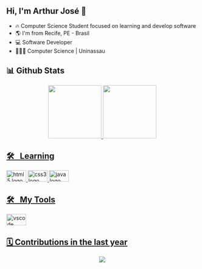 ## Hi, I'm Arthur José 👊
<div style="display: inline_block"> 

</div>

- 🔥 Computer Science Student focused on learning and develop software
- 🌎 I'm from Recife, PE - Brasil
- 💻 Software Developer
- 👨🏽‍💻 Computer Science | Uninassau


## 📊 Github Stats

<div align="center">
  <a href="https://github.com/Arthurjsilva">
  <img height="140em" src="https://github-readme-stats.vercel.app/api?username=Arthurjsilva&show_icons=true&theme=dracula&include_all_commits=true&count_private=true"/>
  <img height="140em" src="https://github-readme-stats.vercel.app/api/top-langs/?username=Arthurjsilva&layout=compact&langs_count=7&theme=dracula"/>
    <br>
</div>

## 🛠 &nbsp; Learning 
<div align="left">
  <img src="https://cdn.jsdelivr.net/gh/devicons/devicon/icons/html5/html5-original.svg" height="30" width="52" alt="html5 logo"  />
<img src="https://cdn.jsdelivr.net/gh/devicons/devicon/icons/css3/css3-original.svg" height="30" width="52" alt="css3 logo"  />
 <img src="https://cdn.jsdelivr.net/gh/devicons/devicon/icons/java/java-original.svg" height="30" width="52" alt="java logo" />
 <br>
  </div>
  
 ## 🛠 &nbsp; My Tools
<img src="https://cdn.jsdelivr.net/gh/devicons/devicon/icons/vscode/vscode-original.svg" height="30" width="52" alt="vscode logo"  />
  
 
        
<!--   🐍snake   -->
 ##  🗓️ Contributions in the last year 
 
<p align="center"> <img src="https://github.com/Arthurjsilva/Arthurjsilva/blob/output/github-contribution-grid-snake.svg"></p>
 
